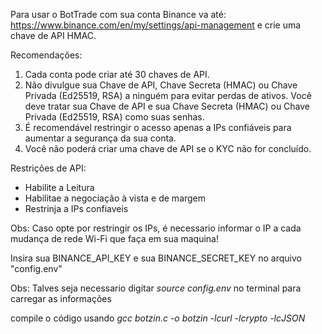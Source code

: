 Para usar o BotTrade com sua conta Binance va até:
https://www.binance.com/en/my/settings/api-management
e crie uma chave de API HMAC.

Recomendações:
1. Cada conta pode criar até 30 chaves de API.
2. Não divulgue sua Chave de API, Chave Secreta (HMAC) ou Chave Privada (Ed25519, RSA) a ninguém para evitar perdas de ativos. Você deve tratar sua Chave de API e sua Chave Secreta (HMAC) ou Chave Privada (Ed25519, RSA) como suas senhas.
3. É recomendável restringir o acesso apenas a IPs confiáveis ​​para aumentar a segurança da sua conta.
4. Você não poderá criar uma chave de API se o KYC não for concluído.

Restrições de API:
- Habilite a Leitura
- Habilitae a negociação à vista e de margem
- Restrinja a IPs confiaveis

Obs: Caso opte por restringir os IPs, é necessario informar o IP a cada mudança de rede Wi-Fi que faça em sua maquina!

Insira sua BINANCE_API_KEY e sua BINANCE_SECRET_KEY no arquivo "config.env"

Obs: Talves seja necessario digitar _source config.env_ no terminal para carregar as informações 

compile o código usando _gcc botzin.c -o botzin -lcurl -lcrypto -lcJSON_
